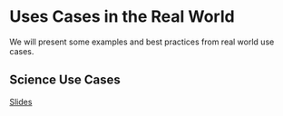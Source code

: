 # Uses Cases in the Real World

We will present some examples and best practices from real world use cases. 


## Science Use Cases
[Slides](https://github.com/NERSC/2016-11-14-sc16-Container-Tutorial/raw/master/SC_use_slides.pdf)
